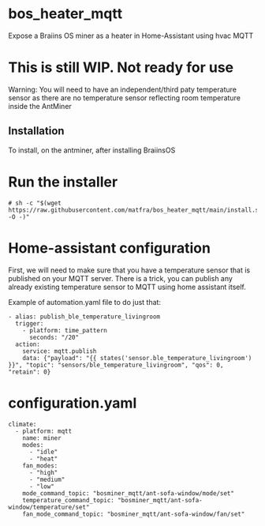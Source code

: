 # bos_heater_mqtt
Expose a Braiins OS miner as a heater in Home-Assistant using hvac MQTT

# This is still WIP. Not ready for use

Warning: You will need to have an independent/third paty temperature sensor
as there are no temperature sensor reflecting room temperature inside the AntMiner

## Installation
To install, on the antminer, after installing BraiinsOS

# Run the installer
```
# sh -c "$(wget https://raw.githubusercontent.com/matfra/bos_heater_mqtt/main/install.sh -O -)"
```

# Home-assistant configuration
First, we will need to make sure that you have a temperature sensor that is published on your MQTT server. There is a trick, you can publish any already existing temperature sensor to MQTT using home assistant itself.

Example of automation.yaml file to do just that:
```
- alias: publish_ble_temperature_livingroom
  trigger:
    - platform: time_pattern
      seconds: "/20"
  action:
    service: mqtt.publish
    data: {"payload": "{{ states('sensor.ble_temperature_livingroom') }}", "topic": "sensors/ble_temperature_livingroom", "qos": 0, "retain": 0}
```

# configuration.yaml
```
climate:
  - platform: mqtt
    name: miner
    modes:
      - "idle"
      - "heat"
    fan_modes:
      - "high"
      - "medium"
      - "low"
    mode_command_topic: "bosminer_mqtt/ant-sofa-window/mode/set"
    temperature_command_topic: "bosminer_mqtt/ant-sofa-window/temperature/set"
    fan_mode_command_topic: "bosminer_mqtt/ant-sofa-window/fan/set"
```

